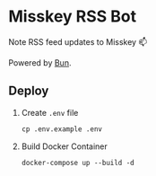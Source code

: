 # Misskey RSS Bot

Note RSS feed updates to Misskey :mailbox:

Powered by [Bun](https://bun.sh/).

## Deploy

1. Create `.env` file

   ```ps
   cp .env.example .env
   ```

2. Build Docker Container

   ```ps
   docker-compose up --build -d
   ```
